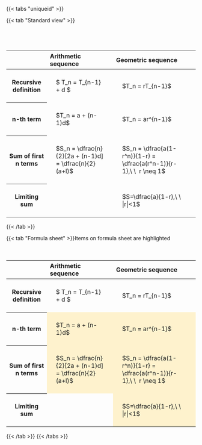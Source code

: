 ---
---

{{< tabs "uniqueid" >}}

{{< tab "Standard view" >}}

#  
<br>
<style type="text/css">
#T_84ad3 th.col_heading {
  text-align: left;
  font-size: 1em;
}
#T_84ad3 td {
  text-align: left;
  font-size: 1em;
  padding: 1.5em;
}
#T_84ad3_row0_col0, #T_84ad3_row0_col1, #T_84ad3_row1_col0, #T_84ad3_row1_col1, #T_84ad3_row2_col0, #T_84ad3_row2_col1, #T_84ad3_row3_col0, #T_84ad3_row3_col1 {
  white-space: pre-wrap;
}
</style>
<table id="T_84ad3">
  <thead>
    <tr>
      <th class="blank level0" >&nbsp;</th>
      <th id="T_84ad3_level0_col0" class="col_heading level0 col0" >Arithmetic sequence</th>
      <th id="T_84ad3_level0_col1" class="col_heading level0 col1" >Geometric sequence</th>
    </tr>
  </thead>
  <tbody>
    <tr>
      <th id="T_84ad3_level0_row0" class="row_heading level0 row0" >Recursive definition</th>
      <td id="T_84ad3_row0_col0" class="data row0 col0" >$ T_n = T_{n-1} + d $</td>
      <td id="T_84ad3_row0_col1" class="data row0 col1" >$T_n = rT_{n-1}$</td>
    </tr>
    <tr>
      <th id="T_84ad3_level0_row1" class="row_heading level0 row1" >n-th term</th>
      <td id="T_84ad3_row1_col0" class="data row1 col0" >$T_n = a + (n-1)d$</td>
      <td id="T_84ad3_row1_col1" class="data row1 col1" >$T_n = ar^{n-1}$</td>
    </tr>
    <tr>
      <th id="T_84ad3_level0_row2" class="row_heading level0 row2" >Sum of first n terms</th>
      <td id="T_84ad3_row2_col0" class="data row2 col0" >$S_n = \dfrac{n}{2}[2a + (n-1)d] = \dfrac{n}{2}(a+l)$</td>
      <td id="T_84ad3_row2_col1" class="data row2 col1" >$S_n = \dfrac{a(1-r^n)}{1-r} = \dfrac{a(r^n-1)}{r-1},\ \  r \neq 1$</td>
    </tr>
    <tr>
      <th id="T_84ad3_level0_row3" class="row_heading level0 row3" >Limiting sum</th>
      <td id="T_84ad3_row3_col0" class="data row3 col0" ></td>
      <td id="T_84ad3_row3_col1" class="data row3 col1" >$S=\dfrac{a}{1-r},\ \ |r|<1$</td>
    </tr>
  </tbody>
</table>
{{< /tab >}}

{{< tab "Formula sheet" >}}Items on formula sheet are highlighted
<br><br><br>
<style type="text/css">
#T_5217f th.col_heading {
  text-align: left;
  font-size: 1em;
}
#T_5217f td {
  text-align: left;
  font-size: 1em;
  padding: 1.5em;
}
#T_5217f_row0_col0, #T_5217f_row0_col1, #T_5217f_row3_col0 {
  white-space: pre-wrap;
}
#T_5217f_row1_col0, #T_5217f_row1_col1, #T_5217f_row2_col0, #T_5217f_row2_col1, #T_5217f_row3_col1 {
  background-color: rgba(255,194,10, 0.2);
  white-space: pre-wrap;
}
</style>
<table id="T_5217f">
  <thead>
    <tr>
      <th class="blank level0" >&nbsp;</th>
      <th id="T_5217f_level0_col0" class="col_heading level0 col0" >Arithmetic sequence</th>
      <th id="T_5217f_level0_col1" class="col_heading level0 col1" >Geometric sequence</th>
    </tr>
  </thead>
  <tbody>
    <tr>
      <th id="T_5217f_level0_row0" class="row_heading level0 row0" >Recursive definition</th>
      <td id="T_5217f_row0_col0" class="data row0 col0" >$ T_n = T_{n-1} + d $</td>
      <td id="T_5217f_row0_col1" class="data row0 col1" >$T_n = rT_{n-1}$</td>
    </tr>
    <tr>
      <th id="T_5217f_level0_row1" class="row_heading level0 row1" >n-th term</th>
      <td id="T_5217f_row1_col0" class="data row1 col0" >$T_n = a + (n-1)d$</td>
      <td id="T_5217f_row1_col1" class="data row1 col1" >$T_n = ar^{n-1}$</td>
    </tr>
    <tr>
      <th id="T_5217f_level0_row2" class="row_heading level0 row2" >Sum of first n terms</th>
      <td id="T_5217f_row2_col0" class="data row2 col0" >$S_n = \dfrac{n}{2}[2a + (n-1)d] = \dfrac{n}{2}(a+l)$</td>
      <td id="T_5217f_row2_col1" class="data row2 col1" >$S_n = \dfrac{a(1-r^n)}{1-r} = \dfrac{a(r^n-1)}{r-1},\ \  r \neq 1$</td>
    </tr>
    <tr>
      <th id="T_5217f_level0_row3" class="row_heading level0 row3" >Limiting sum</th>
      <td id="T_5217f_row3_col0" class="data row3 col0" ></td>
      <td id="T_5217f_row3_col1" class="data row3 col1" >$S=\dfrac{a}{1-r},\ \ |r|<1$</td>
    </tr>
  </tbody>
</table>
{{< /tab >}}
{{< /tabs >}}